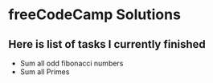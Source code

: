 # freeCodeCamp Solutions
## Here is list of tasks I currently finished

* Sum all odd fibonacci numbers
* Sum all Primes

